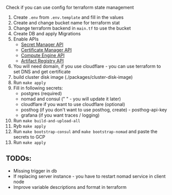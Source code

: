 Check if you can use config for terraform state management

1. Create `.env` from `.env.template` and fill in the values
2. Create and change bucket name for terraform stat
3. Change terraform backend in `main.tf` to use the bucket
4. Create DB and apply Migrations
5. Enable APIs
   - [Secret Manager API](https://console.cloud.google.com/apis/library/secretmanager.googleapis.com)
   - [Certificate Manager API](https://console.cloud.google.com/apis/library/certificatemanager.googleapis.com)
   - [Compute Engine API](https://console.cloud.google.com/apis/library/compute.googleapis.com)
   - [Artifact Registry API](https://console.cloud.google.com/apis/library/artifactregistry.googleapis.com)
6. You will need domain, if you use cloudflare - you can use terraform to set DNS and get certificate
7. build cluster disk image (./packages/cluster-disk-image)
8. Run `make apply`
9. Fill in following secrets:
   - postgres (required)
   - nomad and consul (" " - you will update it later)
   - cloudflare if you want to use cloudflare (optional)
   - posthog (if you don't want to use posthog, create) - posthog-api-key
   - grafana (if you want traces / logging)
10. Run `make build-and-upload-all`
11. Ryb `make apply`
12. Run `make bootstrap-consul` and `make bootstrap-nomad` and paste the secrets to GCP
13. Run `make apply`


## TODOs:
- Missing trigger in db
- If replacing server instance - you have to restart nomad service in client node
- Improve variable descriptions and format in terraform
